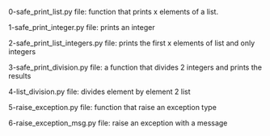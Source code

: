 0-safe_print_list.py file: function that prints x elements of a list.

1-safe_print_integer.py file: prints an integer

2-safe_print_list_integers.py file: prints the first x elements of list and only integers

3-safe_print_division.py file: a function that divides 2 integers and prints the results

4-list_division.py file: divides element by element 2 list

5-raise_exception.py file: function that raise an exception type

6-raise_exception_msg.py file: raise an exception with a message
